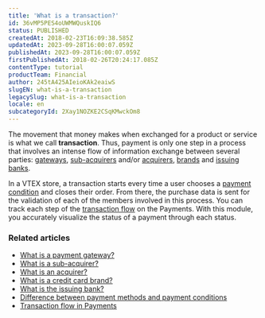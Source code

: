 ```yaml
---
title: 'What is a transaction?'
id: 36vMP5PES4oUWMWQuskIQ6
status: PUBLISHED
createdAt: 2018-02-23T16:09:38.585Z
updatedAt: 2023-09-28T16:00:07.059Z
publishedAt: 2023-09-28T16:00:07.059Z
firstPublishedAt: 2018-02-26T20:24:17.085Z
contentType: tutorial
productTeam: Financial
author: 245tA425AIeioKAk2eaiwS
slugEN: what-is-a-transaction
legacySlug: what-is-a-transaction
locale: en
subcategoryId: 2Xay1NOZKE2CSqKMwckOm8
---
```


The movement that money makes when exchanged for a product or service is what we call __transaction__. Thus, payment is only one step in a process that involves an intense flow of information exchange between several parties: [gateways](/en/tutorial/what-is-a-payment-gateway), [sub-acquirers](/en/tutorial/what-is-a-sub-acquirer) and/or [acquirers](/en/tutorial/what-is-an-acquirer), [brands](/en/tutorial/what-is-a-credit-card-brand) and [issuing banks](/en/tutorial/what-is-the-issuing-bank).

In a VTEX store, a transaction starts every time a user chooses a [payment condition](/en/tutorial/difference-between-payment-methods-and-payment-conditions) and closes their order. From there, the purchase data is sent for the validation of each of the members involved in this process. You can track each step of the [transaction flow](/en/tutorial/transaction-flow-in-payments) on the Payments. With this module, you accurately visualize the status of a payment through each status.

### Related articles
- [What is a payment gateway?](/en/tutorial/what-is-a-payment-gateway)
- [What is a sub-acquirer?](/en/tutorial/what-is-a-sub-acquirer)
- [What is an acquirer?](/en/tutorial/what-is-an-acquirer)
- [What is a credit card brand?](/en/tutorial/what-is-a-credit-card-brand)
- [What is the issuing bank?](/en/tutorial/what-is-the-issuing-bank)
- [Difference between payment methods and payment conditions](/en/tutorial/difference-between-payment-methods-and-payment-conditions)
- [Transaction flow in Payments](https://help.vtex.com/en/tutorial/fluxo-da-transacao-no-pagamentos--Er2oWmqPIWWyeIy4IoEoQ "Transaction flow in Payments")

